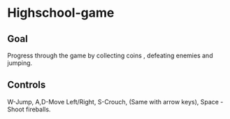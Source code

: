 # Highschool-game
## Goal 
Progress through the game by collecting coins , defeating enemies and jumping.

## Controls
W-Jump,
A,D-Move Left/Right,
S-Crouch,
(Same with arrow keys),
Space - Shoot fireballs.

